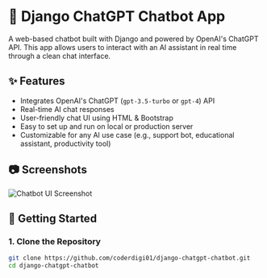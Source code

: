 # 🧠 Django ChatGPT Chatbot App

A web-based chatbot built with Django and powered by OpenAI's ChatGPT API. This app allows users to interact with an AI assistant in real time through a clean chat interface.

## ✨ Features

- Integrates OpenAI's ChatGPT (`gpt-3.5-turbo` or `gpt-4`) API
- Real-time AI chat responses
- User-friendly chat UI using HTML & Bootstrap
- Easy to set up and run on local or production server
- Customizable for any AI use case (e.g., support bot, educational assistant, productivity tool)

## 📷 Screenshots

![Chatbot UI Screenshot](static/chat_screenshot.png)

## 🚀 Getting Started

### 1. Clone the Repository

```bash
git clone https://github.com/coderdigi01/django-chatgpt-chatbot.git
cd django-chatgpt-chatbot
